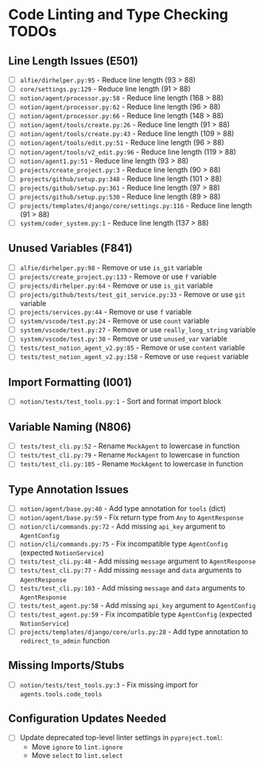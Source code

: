 # Code Linting and Type Checking TODOs

## Line Length Issues (E501)
- [ ] `alfie/dirhelper.py:95` - Reduce line length (93 > 88)
- [ ] `core/settings.py:129` - Reduce line length (91 > 88)
- [ ] `notion/agent/processor.py:58` - Reduce line length (168 > 88)
- [ ] `notion/agent/processor.py:62` - Reduce line length (96 > 88)
- [ ] `notion/agent/processor.py:66` - Reduce line length (148 > 88)
- [ ] `notion/agent/tools/create.py:26` - Reduce line length (91 > 88)
- [ ] `notion/agent/tools/create.py:43` - Reduce line length (109 > 88)
- [ ] `notion/agent/tools/edit.py:51` - Reduce line length (96 > 88)
- [ ] `notion/agent/tools/v2_edit.py:96` - Reduce line length (119 > 88)
- [ ] `notion/agent1.py:51` - Reduce line length (93 > 88)
- [ ] `projects/create_project.py:3` - Reduce line length (90 > 88)
- [ ] `projects/github/setup.py:348` - Reduce line length (101 > 88)
- [ ] `projects/github/setup.py:361` - Reduce line length (97 > 88)
- [ ] `projects/github/setup.py:530` - Reduce line length (89 > 88)
- [ ] `projects/templates/django/core/settings.py:116` - Reduce line length (91 > 88)
- [ ] `system/coder_system.py:1` - Reduce line length (137 > 88)

## Unused Variables (F841)
- [ ] `alfie/dirhelper.py:98` - Remove or use `is_git` variable
- [ ] `projects/create_project.py:133` - Remove or use `f` variable
- [ ] `projects/dirhelper.py:64` - Remove or use `is_git` variable
- [ ] `projects/github/tests/test_git_service.py:33` - Remove or use `git` variable
- [ ] `projects/services.py:44` - Remove or use `f` variable
- [ ] `system/vscode/test.py:24` - Remove or use `count` variable
- [ ] `system/vscode/test.py:27` - Remove or use `really_long_string` variable
- [ ] `system/vscode/test.py:30` - Remove or use `unused_var` variable
- [ ] `tests/test_notion_agent_v2.py:85` - Remove or use `content` variable
- [ ] `tests/test_notion_agent_v2.py:158` - Remove or use `request` variable

## Import Formatting (I001)
- [ ] `notion/tests/test_tools.py:1` - Sort and format import block

## Variable Naming (N806)
- [ ] `tests/test_cli.py:52` - Rename `MockAgent` to lowercase in function
- [ ] `tests/test_cli.py:79` - Rename `MockAgent` to lowercase in function
- [ ] `tests/test_cli.py:105` - Rename `MockAgent` to lowercase in function

## Type Annotation Issues
- [ ] `notion/agent/base.py:40` - Add type annotation for `tools` (dict)
- [ ] `notion/agent/base.py:59` - Fix return type from `Any` to `AgentResponse`
- [ ] `notion/cli/commands.py:72` - Add missing `api_key` argument to `AgentConfig`
- [ ] `notion/cli/commands.py:75` - Fix incompatible type `AgentConfig` (expected `NotionService`)
- [ ] `tests/test_cli.py:48` - Add missing `message` argument to `AgentResponse`
- [ ] `tests/test_cli.py:77` - Add missing `message` and `data` arguments to `AgentResponse`
- [ ] `tests/test_cli.py:103` - Add missing `message` and `data` arguments to `AgentResponse`
- [ ] `tests/test_agent.py:58` - Add missing `api_key` argument to `AgentConfig`
- [ ] `tests/test_agent.py:59` - Fix incompatible type `AgentConfig` (expected `NotionService`)
- [ ] `projects/templates/django/core/urls.py:28` - Add type annotation to `redirect_to_admin` function

## Missing Imports/Stubs
- [ ] `notion/tests/test_tools.py:3` - Fix missing import for `agents.tools.code_tools`

## Configuration Updates Needed
- [ ] Update deprecated top-level linter settings in `pyproject.toml`:
  - Move `ignore` to `lint.ignore`
  - Move `select` to `lint.select`
